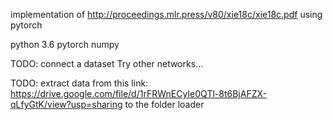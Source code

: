 implementation of 
http://proceedings.mlr.press/v80/xie18c/xie18c.pdf
using pytorch

python 3.6
pytorch
numpy 

TODO: connect a dataset
Try other networks...


TODO: extract data from this link: https://drive.google.com/file/d/1rFRWnECyIe0QTl-8t6BjAFZX-qLfyGtK/view?usp=sharing
       to the folder loader
